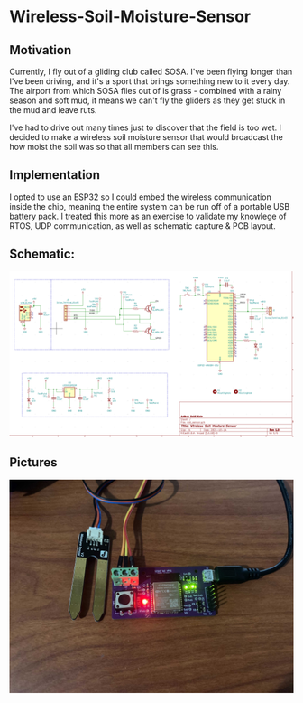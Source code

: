 # Wireless-Soil-Moisture-Sensor

## Motivation
Currently, I fly out of a gliding club called SOSA. I've been flying longer than I've been driving, and it's a sport that brings something new to it every day. The airport from which SOSA flies out of is grass - combined with a rainy season and soft mud, it means we can't fly the gliders as they get stuck in the mud and leave ruts.

I've had to drive out many times just to discover that the field is too wet. I decided to make a wireless soil moisture sensor that would broadcast the how moist the soil was so that all members can see this.

## Implementation
I opted to use an ESP32 so I could embed the wireless communication inside the chip, meaning the entire system can be run off of a portable USB battery pack. I treated this more as an exercise to validate my knowlege of RTOS, UDP communication, as well as schematic capture & PCB layout.

## Schematic:
![Schematic](Schematic.png)


## Pictures
![Picture of the device](image.jpg)
